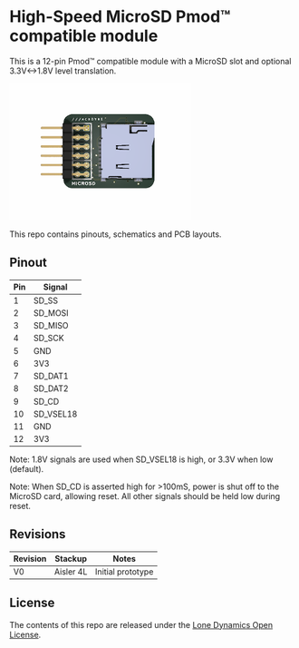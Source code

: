 # High-Speed MicroSD Pmod&trade; compatible module

This is a 12-pin Pmod™ compatible module with a MicroSD slot and optional 3.3V<->1.8V level translation.

![MicroSD PMOD](https://github.com/machdyne/microsd/blob/c2a3cda8b9c9b648bf7af32a0b943eedce42f0b5/microsd.png)

This repo contains pinouts, schematics and PCB layouts.

## Pinout

| Pin | Signal|
| --- | ----- |
| 1 | SD\_SS |
| 2 | SD\_MOSI |
| 3 | SD\_MISO |
| 4 | SD\_SCK |
| 5 | GND |
| 6 | 3V3 |
| 7 | SD\_DAT1 |
| 8 | SD\_DAT2 |
| 9 | SD\_CD |
| 10 | SD\_VSEL18 |
| 11 | GND |
| 12 | 3V3 |

Note: 1.8V signals are used when SD\_VSEL18 is high, or 3.3V when low (default).

Note: When SD\_CD is asserted high for >100mS, power is shut off to the MicroSD card, allowing reset. All other signals should be held low during reset.

## Revisions

| Revision | Stackup | Notes |
| -------- | ------- | ----- |
| V0 | Aisler 4L | Initial prototype |

## License

The contents of this repo are released under the [Lone Dynamics Open License](LICENSE.md).
